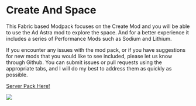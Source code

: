 # Create And Space

This Fabric based Modpack focuses on the Create Mod and you will be able to use the Ad Astra mod to explore the space. And for a better experience it includes a series of Performance Mods such as Sodium and Lithium.

If you encounter any issues with the mod pack, or if you have suggestions for new mods that you would like to see included, please let us know through Github. You can submit issues or pull requests using the appropriate tabs, and I will do my best to address them as quickly as possible.

[Server Pack Here!](https://curseforge.com/minecraft/modpacks/createandspace/files/4800995)

[<img src="https://i.imgur.com/RJPr4Ij.png">](https://billing.kinetichosting.net/aff.php?aff=127)
